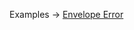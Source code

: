 <p class="ExampleLinks">Examples <span class="ExampleLinksTitleSeparator">-></span> <a href="../../examples/output/output_envelope_envelope-error__envelope-error">Envelope Error</a></p>
